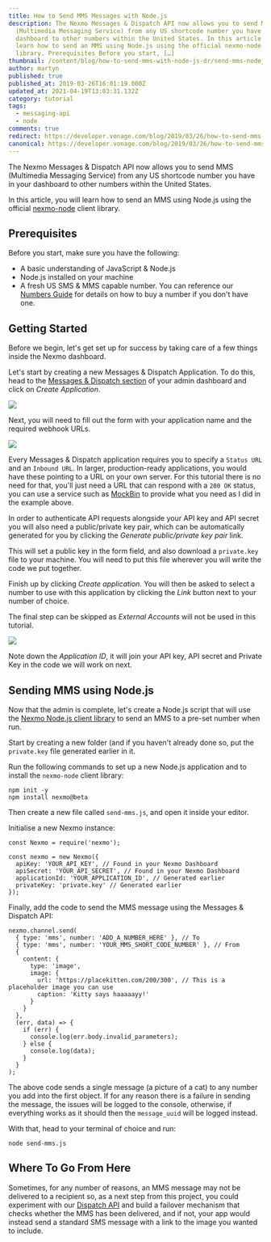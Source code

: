 ```yaml
---
title: How to Send MMS Messages with Node.js
description: The Nexmo Messages & Dispatch API now allows you to send MMS
  (Multimedia Messaging Service) from any US shortcode number you have in your
  dashboard to other numbers within the United States. In this article you will
  learn how to send an MMS using Node.js using the official nexmo-node client
  library. Prerequisites Before you start, […]
thumbnail: /content/blog/how-to-send-mms-with-node-js-dr/send-mms-nodejs.png
author: martyn
published: true
published_at: 2019-03-26T16:01:19.000Z
updated_at: 2021-04-19T13:03:31.132Z
category: tutorial
tags:
  - messaging-api
  - node
comments: true
redirect: https://developer.vonage.com/blog/2019/03/26/how-to-send-mms-with-node-js-dr
canonical: https://developer.vonage.com/blog/2019/03/26/how-to-send-mms-with-node-js-dr
---
```

The Nexmo Messages & Dispatch API now allows you to send MMS (Multimedia Messaging Service) from any US shortcode number you have in your dashboard to other numbers within the United States.

In this article, you will learn how to send an MMS using Node.js using the official [nexmo-node](https://github.com/Nexmo/nexmo-node) client library.

## Prerequisites

Before you start, make sure you have the following:

- A basic understanding of JavaScript & Node.js
- Node.js installed on your machine
- A fresh US SMS & MMS capable number. You can reference our [Numbers Guide](https://developer.nexmo.com/numbers/guides/numbers) for details on how to buy a number if you don't have one.

<sign-up number></sign-up>

## Getting Started

Before we begin, let's get set up for success by taking care of a few things inside the Nexmo dashboard.

Let's start by creating a new Messages & Dispatch Application. To do this, head to the [Messages & Dispatch section](https://dashboard.nexmo.com/messages/applications) of your admin dashboard and click on *Create Application*.

![](https://cl.ly/2c9355eb99fc/Image%202019-01-14%20at%205.55.31%20pm.png)

Next, you will need to fill out the form with your application name and the required webhook URLs. 

![](https://cl.ly/bcddad2230f1/Screen%20Recording%202019-01-14%20at%2006.04%20pm.gif)

Every Messages & Dispatch application requires you to specify a `Status URL` and an `Inbound URL`. In larger, production-ready applications, you would have these pointing to a URL on your own server. For this tutorial there is no need for that, you'll just need a URL that can respond with a `200 OK` status, you can use a service such as [MockBin](http://mockbin.org) to provide what you need as I did in the example above.

In order to authenticate API requests alongside your API key and API secret you will also need a public/private key pair, which can be automatically generated for you by clicking the *Generate public/private key pair* link.

This will set a public key in the form field, and also download a `private.key` file to your machine. You will need to put this file wherever you will write the code we put together.

Finish up by clicking *Create application.* You will then be asked to select a number to use with this application by clicking the *Link* button next to your number of choice.

The final step can be skipped as *External Accounts* will not be used in this tutorial.

![](https://cl.ly/05692353092f/Image%202019-01-14%20at%206.24.50%20pm.png)

Note down the *Application ID*, it will join your API key, API secret and Private Key in the code we will work on next.

## Sending MMS using Node.js

Now that the admin is complete, let's create a Node.js script that will use the [Nexmo Node.js client library](https://github.com/Nexmo/nexmo-node) to send an MMS to a pre-set number when run.

Start by creating a new folder (and if you haven't already done so, put the `private.key` file generated earlier in it.

Run the following commands to set up a new Node.js application and to install the `nexmo-node` client library:

    npm init -y
    npm install nexmo@beta

Then create a new file called `send-mms.js`, and open it inside your editor.

Initialise a new Nexmo instance:

    const Nexmo = require('nexmo');
    
    const nexmo = new Nexmo({
      apiKey: 'YOUR_API_KEY', // Found in your Nexmo Dashboard
      apiSecret: 'YOUR_API_SECRET', // Found in your Nexmo Dashboard
      applicationId: 'YOUR_APPLICATION_ID', // Generated earlier
      privateKey: 'private.key' // Generated earlier
    });

Finally, add the code to send the MMS message using the Messages & Dispatch API:

    nexmo.channel.send(
      { type: 'mms', number: 'ADD_A_NUMBER_HERE' }, // To
      { type: 'mms', number: 'YOUR_MMS_SHORT_CODE_NUMBER' }, // From
      {
        content: {
          type: 'image',
          image: {
            url: 'https://placekitten.com/200/300', // This is a placeholder image you can use
            caption: 'Kitty says haaaaayy!'
          }
        }
      },
      (err, data) => {
        if (err) {
          console.log(err.body.invalid_parameters);
        } else {
          console.log(data);
        }
      }
    );

The above code sends a single message (a picture of a cat) to any number you add into the first object. If for any reason there is a failure in sending the message, the issues will be logged to the console, otherwise, if everything works as it should then the `message_uuid` will be logged instead.

With that, head to your terminal of choice and run:

    node send-mms.js

## Where To Go From Here

Sometimes, for any number of reasons, an MMS message may not be delivered to a recipient so, as a next step from this project, you could experiment with our [Dispatch API](https://developer.nexmo.com/dispatch/overview) and build a failover mechanism that checks whether the MMS has been delivered, and if not, your app would instead send a standard SMS message with a link to the image you wanted to include.